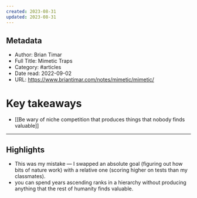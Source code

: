 ```yaml
---
created: 2023-08-31
updated: 2023-08-31
---
```

## Metadata
- Author: Brian Timar
- Full Title: Mimetic Traps
- Category: #articles
- Date read: 2022-09-02
- URL: https://www.briantimar.com/notes/mimetic/mimetic/
# Key takeaways
- [[Be wary of niche competition that produces things that nobody finds valuable]]

---

## Highlights
- This was my mistake — I swapped an absolute goal (figuring out how bits of nature work) with a relative one (scoring higher on tests than my classmates).
- you can spend years ascending ranks in a hierarchy without producing anything that the rest of humanity finds valuable.
